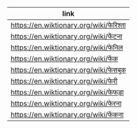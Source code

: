 |link|
|----|
|https://en.wiktionary.org/wiki/फेरिश्ता|
|https://en.wiktionary.org/wiki/फेंटना|
|https://en.wiktionary.org/wiki/फेनिल|
|https://en.wiktionary.org/wiki/फेंक|
|https://en.wiktionary.org/wiki/फेसबुक|
|https://en.wiktionary.org/wiki/फेरी|
|https://en.wiktionary.org/wiki/फेफड़ा|
|https://en.wiktionary.org/wiki/फेरना|
|https://en.wiktionary.org/wiki/फेंकना|
